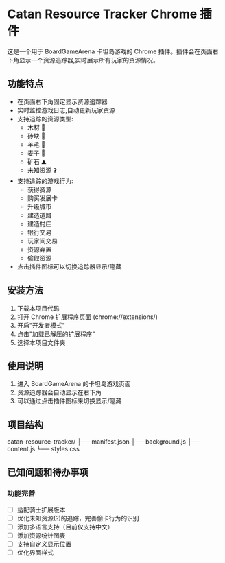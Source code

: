 # Catan Resource Tracker Chrome 插件

这是一个用于 BoardGameArena 卡坦岛游戏的 Chrome 插件。插件会在页面右下角显示一个资源追踪器,实时展示所有玩家的资源情况。

## 功能特点

- 在页面右下角固定显示资源追踪器
- 实时监控游戏日志,自动更新玩家资源
- 支持追踪的资源类型:
  - 木材 🌲
  - 砖块 🧱
  - 羊毛 🐑
  - 麦子 🌾
  - 矿石 ⛰️
  - 未知资源 ❓
- 支持追踪的游戏行为:
  - 获得资源
  - 购买发展卡
  - 升级城市
  - 建造道路
  - 建造村庄
  - 银行交易
  - 玩家间交易
  - 资源弃置
  - 偷取资源
- 点击插件图标可以切换追踪器显示/隐藏

## 安装方法

1. 下载本项目代码
2. 打开 Chrome 扩展程序页面 (chrome://extensions/)
3. 开启"开发者模式"
4. 点击"加载已解压的扩展程序"
5. 选择本项目文件夹

## 使用说明

1. 进入 BoardGameArena 的卡坦岛游戏页面
2. 资源追踪器会自动显示在右下角
3. 可以通过点击插件图标来切换显示/隐藏

## 项目结构
catan-resource-tracker/
├── manifest.json
├── background.js
├── content.js
└── styles.css 

## 已知问题和待办事项

### 功能完善
- [ ] 适配骑士扩展版本
- [ ] 优化未知资源(?)的追踪，完善偷卡行为的识别
- [ ] 添加多语言支持（目前仅支持中文）
- [ ] 添加资源统计图表
- [ ] 支持自定义显示位置
- [ ] 优化界面样式